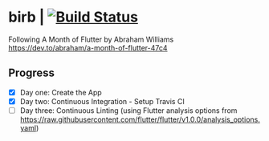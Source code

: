 # birb | [![Build Status](https://travis-ci.org/aelgasser/my-birb.svg?branch=master)](https://travis-ci.org/aelgasser/my-birb)

Following A Month of Flutter by Abraham Williams  
https://dev.to/abraham/a-month-of-flutter-47c4

## Progress

* [x] Day one: Create the App
* [x] Day two: Continuous Integration - Setup Travis CI
* [ ] Day three: Continuous Linting (using Flutter analysis options from https://raw.githubusercontent.com/flutter/flutter/v1.0.0/analysis_options.yaml)